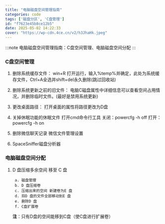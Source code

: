 ```yaml
---
title: "电脑磁盘空间管理指南"
categories: code
tags: ['磁盘分区', 'C盘管理']
id: "f7623e45b8ce12b5"
date: 2025-05-02 14:22:33
cover: "https://wp-cdn.4ce.cn/v2/h3JhaHk.jpeg"
---
```


:::note
电脑磁盘空间管理指南：C盘空间管理、电脑磁盘空间分配
:::

### C盘空间管理

1. 删除系统缓存文件：
    win+R 打开运行，输入%temp%并确定，此处为系统缓存文件，Ctrl+A全选并shift+del永久删除(跳过回收站)

2. 删除系统更新之前的旧文件：
    电脑C磁盘属性中详细信息可以查看空间占用情况，并删除临时文件。(最好是禁用系统更新)

3. 更改桌面路径：
    打开桌面的属性将路径更改为D盘

4. 关掉休眠功能的休眠文件
    打开cmd命令行工具
    关闭：powercfg -h off
    打开：powercfg -h on

5. 删除微信聊天记录
    微信文件管理设置

6. SpaceSniffer磁盘分析器

### 电脑磁盘空间分配

1. D 盘压缩多余空间 移至 C 盘

        a. 磁盘管理
        b. D 盘压缩卷
        c. 压缩出来的空间 新建卷为E 盘
        d. 将D 盘的文件全部移动到E 盘
        e. 删除D 盘
        f. C盘扩展卷
        
    **注**：只有D盘的空间能移到C盘（使C盘进行扩展卷）